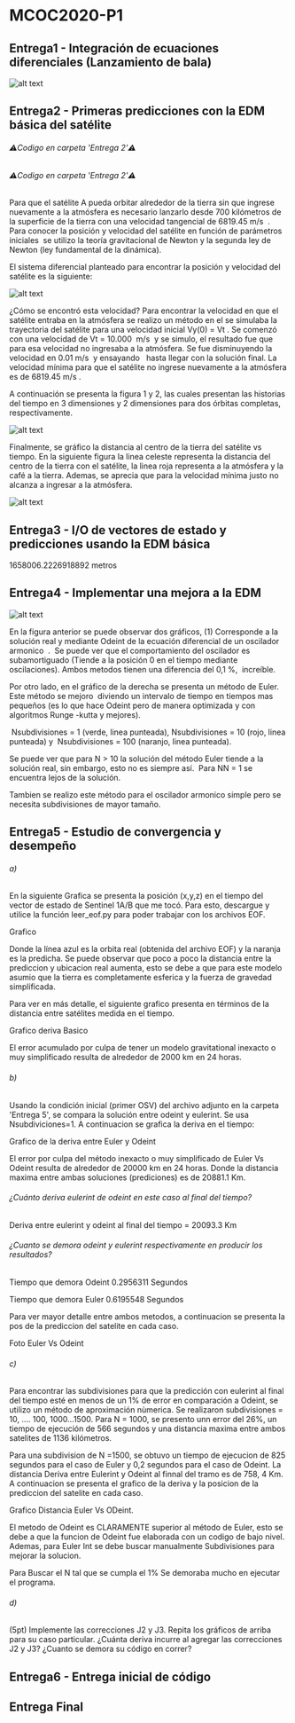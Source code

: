 # MCOC2020-P1

## Entrega1 - Integración de ecuaciones diferenciales (Lanzamiento de bala) 

![alt text](https://github.com/LucasRaggio/MCOC2020-P1/blob/master/Entrega%201/Trayectoria_bala_negro.png?raw=true)



## Entrega2 -  Primeras predicciones con la EDM básica del satélite
###### ⚠️Codigo en carpeta 'Entrega 2'⚠️
###### ⚠️Codigo en carpeta 'Entrega 2'⚠️

Para que el satélite A pueda orbitar alrededor de la tierra sin que ingrese nuevamente a la atmósfera es necesario lanzarlo desde 700 kilómetros de la superficie de la tierra con una velocidad tangencial de 6819.45 m/s  .  Para conocer la posición y velocidad del satélite en función de parámetros iniciales  se utilizo la teoría gravitacional de Newton y la segunda ley de Newton (ley fundamental de la dinámica).

El sistema diferencial planteado para encontrar la posición y velocidad del satélite es la siguiente:

![alt text](https://github.com/LucasRaggio/MCOC2020-P1/blob/master/Entrega%202/Imagenes_Readme/Ecuacio%CC%81n.png?raw=true)

¿Cómo se encontró esta velocidad? Para encontrar la velocidad en que el satélite entraba en la atmósfera se realizo un método en el se simulaba la trayectoria del satélite para una velocidad inicial Vy(0) = Vt . Se comenzó con una velocidad de Vt = 10.000  m/s  y se simulo, el resultado fue que para esa velocidad no ingresaba a la atmósfera. Se fue disminuyendo la velocidad en 0.01 m/s  y ensayando   hasta llegar con la solución final. La velocidad mínima para que el satélite no ingrese nuevamente a la atmósfera es de 6819.45 m/s .




A continuación se presenta la figura 1 y 2, las cuales presentan las historias del tiempo en 3 dimensiones y 2 dimensiones para dos órbitas completas, respectivamente.

![alt text](https://github.com/LucasRaggio/MCOC2020-P1/blob/master/Entrega%202/Imagenes_Readme/Pos%20.png?raw=true)

Finalmente, se gráfico la distancia al centro de la tierra del satélite vs tiempo. En la siguiente figura la linea celeste representa la distancia del centro de la tierra con el satélite, la linea roja representa a la atmósfera y la café a la tierra. Ademas, se aprecia que para la velocidad mínima justo no alcanza a ingresar a la atmósfera.

![alt text](https://github.com/LucasRaggio/MCOC2020-P1/blob/master/Entrega%202/Imagenes_Readme/R(t)%20vs%20T%20.png?raw=true)


## Entrega3 - I/O de vectores de estado y predicciones usando la EDM básica

1658006.2226918892 metros 

## Entrega4 - Implementar una mejora a la EDM


![alt text](https://github.com/LucasRaggio/MCOC2020-P1/blob/master/Entrega%204/Grafico%20E4.png?raw=true)


En la figura anterior se puede observar dos gráficos, (1) Corresponde a la solución real y mediante Odeint de la ecuación diferencial de un oscilador armonico  .  Se puede ver que el comportamiento del oscilador es subamortiguado (Tiende a la posición 0 en el tiempo mediante oscilaciones). Ambos metodos tienen una diferencia del 0,1 %,  increíble. 

Por otro lado, en el gráfico de la derecha se presenta un método de Euler. Este método se mejoro  diviendo un intervalo de tiempo en tiempos mas pequeños (es lo que hace Odeint pero de manera optimizada y con algoritmos Runge -kutta y mejores).

 Nsubdivisiones = 1 (verde, linea punteada), Nsubdivisiones = 10 (rojo, linea punteada) y  Nsubdivisiones = 100 (naranjo, linea punteada).

Se puede ver que para N > 10 la solución del método Euler tiende a la solución real, sin embargo, esto no es siempre así.  Para NN = 1 se encuentra lejos de la solución. 

Tambien se realizo este método para el oscilador armonico simple pero se necesita subdivisiones de mayor tamaño. 

## Entrega5 - Estudio de convergencia y desempeño

###### a)
En la siguiente Grafica se presenta la posición (x,y,z) en el tiempo del vector de estado de Sentinel 1A/B que me tocó. Para esto, descargue y utilice la función leer_eof.py para poder trabajar con los archivos EOF. 

Grafico 

Donde la línea azul es la orbita real (obtenida del archivo EOF) y la naranja es la predicha. Se puede observar que poco a poco la distancia entre la prediccion y ubicacion real aumenta, esto se debe a que para este modelo asumio que la tierra es completamente esferica y la fuerza de gravedad simplificada.  

Para ver en más detalle, el siguiente grafico presenta en términos de la distancia entre satélites medida en el tiempo.

Grafico deriva Basico 

El error acumulado por culpa de tener un modelo gravitational inexacto o muy simplificado resulta de alrededor de 2000 km en 24 horas.


###### b)
Usando la condición inicial (primer OSV) del archivo adjunto en la carpeta 'Entrega 5', se compara la solución entre odeint y eulerint. Se usa Nsubdiviciones=1. A continuacion se grafica la deriva en el tiempo:

Grafico de la deriva entre Euler y Odeint

El error por culpa del método inexacto o muy simplificado de Euler Vs Odeint resulta de alrededor de 20000 km en 24 horas. Donde la distancia maxima entre ambas soluciones (prediciones) es de 20881.1 Km. 


###### ¿Cuánto deriva eulerint de odeint en este caso al final del tiempo? 

Deriva entre eulerint y odeint al final del tiempo =  20093.3 Km

###### ¿Cuanto se demora odeint y eulerint respectivamente en producir los resultados?

Tiempo que demora Odeint 0.2956311 Segundos

Tiempo que demora Euler  0.6195548 Segundos


Para ver mayor detalle entre ambos metodos, a continuacion se presenta la pos de la prediccion del satelite en cada caso. 

Foto Euler Vs Odeint 

###### c)
Para encontrar las subdivisiones para que la predicción con eulerint al final del tiempo esté en menos de un 1% de error en comparación a Odeint, se utilizo un método de aproximación nùmerica. Se realizaron subdivisiones = 10, .... 100, 1000...1500. Para N = 1000, se presento unn error del 26%, un tiempo de ejecución de 566 segundos y una distancia maxima entre ambos satelites de 1136 kilómetros. 

Para una subdivision de N =1500, se obtuvo un tiempo de ejecucion de 825 segundos para el caso de Euler y 0,2 segundos para el caso de Odeint. La distancia Deriva entre Eulerint y Odeint al finnal del tramo es de 758, 4 Km. A continuacion se presenta el grafico de la deriva y la posicion de la prediccion del satelite en cada caso. 

Grafico Distancia Euler Vs ODeint. 

El metodo de Odeint es CLARAMENTE superior al método de Euler, esto se debe a que la funcion de Odeint fue elaborada con un codigo de bajo nivel. Ademas, para Euler Int se debe buscar manualmente Subdivisiones para mejorar la solucion. 

Para Buscar el N tal que se cumpla el 1% Se demoraba mucho en ejecutar el programa. 


###### d)

(5pt) Implemente las correcciones J2 y J3. Repita los gráficos de arriba para su caso particular. ¿Cuánta deriva incurre al agregar las correcciones J2 y J3? ¿Cuanto se demora su código en correr?



## Entrega6 - Entrega inicial de código

## Entrega Final

